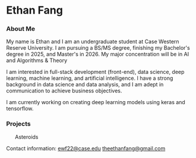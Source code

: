 ### <h1>Ethan Fang</h1>
<h3>About Me</h3>

My name is Ethan and I am an undergraduate student at Case Western Reserve University. I am pursuing a BS/MS degree, finishing my Bachelor's degree in 2025, and Master's in 2026. My major concentration will be in AI and Algorithms & Theory

I am interested in full-stack development (front-end), data science, deep learning, machine learning, and artificial intelligence.  I have a strong background in data science and data analysis, and I am adept in communication to achieve business objectives. 

I am currently working on creating deep learning models using keras and tensorflow. 

<h3>Projects</h3>
<ul>Asteroids</ul>


Contact information:
ewf22@case.edu
theethanfang@gmail.com

<!--
**ethanwfang/ethanwfang** is a ✨ _special_ ✨ repository because its `README.md` (this file) appears on your GitHub profile.

Here are some ideas to get you started:

- 🔭 I’m currently working on ...
- 🌱 I’m currently learning ...
- 👯 I’m looking to collaborate on ...
- 🤔 I’m looking for help with ...
- 💬 Ask me about ...
- 📫 How to reach me: ...
- 😄 Pronouns: ...
- ⚡ Fun fact: ...
-->
